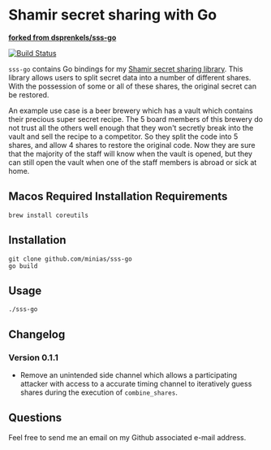 # Shamir secret sharing with Go

**[forked from dsprenkels/sss-go](https://github.com/dsprenkels/sss-go)**

[![Build Status](https://api.travis-ci.com/minias/sss-go.svg?branch=dev)](https://travis-ci.org/minias/sss-go)

`sss-go` contains Go bindings for my [Shamir secret sharing library][sss].
This library allows users to split secret data into a number of different
shares. With the possession of some or all of these shares, the original secret
can be restored.

An example use case is a beer brewery which has a vault which contains their
precious super secret recipe. The 5 board members of this brewery do not trust
all the others well enough that they won't secretly break into the vault and
sell the recipe to a competitor. So they split the code into 5 shares, and
allow 4 shares to restore the original code. Now they are sure that the
majority of the staff will know when the vault is opened, but they can still
open the vault when one of the staff members is abroad or sick at home.

## Macos Required Installation Requirements

```shell
brew install coreutils
```

## Installation

```shell
git clone github.com/minias/sss-go
go build
```

## Usage

```shell
./sss-go
```

## Changelog

### Version 0.1.1

- Remove an unintended side channel which allows a participating attacker with
  access to a accurate timing channel to iteratively guess shares during the
  execution of `combine_shares`.

## Questions

Feel free to send me an email on my Github associated e-mail address.

[randombytes]: https://github.com/dsprenkels/randombytes
[sss]: https://github.com/dsprenkels/sss


